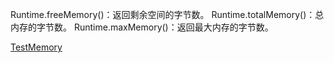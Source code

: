 Runtime.freeMemory()：返回剩余空间的字节数。
Runtime.totalMemory()：总内存的字节数。
Runtime.maxMemory()：返回最大内存的字节数。

[TestMemory](code/TestMemory.kt)